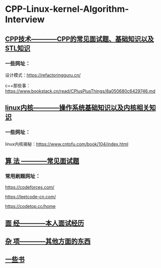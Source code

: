 # CPP-Linux-kernel-Algorithm-Interview
## [CPP技术————CPP的常见面试题、基础知识以及STL知识](CPP技术/)

### 一些网址：

设计模式：https://refactoringguru.cn/

c++那些事：https://www.bookstack.cn/read/CPlusPlusThings/8a050680c6429746.md

## [linux内核————操作系统基础知识以及内核相关知识](linux内核)

### 一些网址：

linux内核揭秘：https://www.cntofu.com/book/104/index.html

## [算           法 ————常见面试题](算法)

### 常用刷题网址：

https://codeforces.com/

https://leetcode-cn.com/

https://codetop.cc/home

## [面           经————本人面试经历](面经)

## [杂           项————其他方面的东西](杂项)

## [一些书](一些书)
